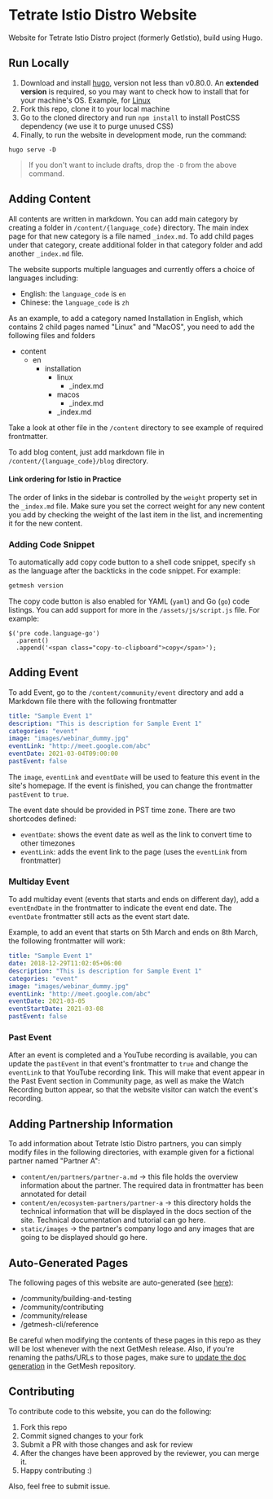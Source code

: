 # Tetrate Istio Distro Website
Website for Tetrate Istio Distro project (formerly GetIstio), build using Hugo.

## Run Locally
1. Download and install [hugo](https://www.gohugo.io), version not less than v0.80.0. An **extended version** is required, so you may want to check how to install that for your machine's OS. Example, for [Linux](https://gohugo.io/getting-started/installing/#snap-package)
2. Fork this repo, clone it to your local machine 
3. Go to the cloned directory and run `npm install` to install PostCSS dependency (we use it to purge unused CSS)
4. Finally, to run the website in development mode, run the command:

```
hugo serve -D
```

>If you don't want to include drafts, drop the `-D` from the above command.

## Adding Content

All contents are written in markdown. You can add main category by creating a folder in `/content/{language_code}` directory. The main index page for that new category is a file named `_index.md`. To add child pages under that category, create additional folder in that category folder and add another `_index.md` file.

The website supports multiple languages and currently offers a choice of languages including:
- English: the `language_code` is `en`
- Chinese: the `language_code` is `zh`

As an example, to add a category named Installation in English, which contains 2 child pages named "Linux" and "MacOS", you need to add the following files and folders

- content
  - en
    - installation
      - linux
        - _index.md
      - macos
        - _index.md
      - _index.md

Take a look at other file in the `/content` directory to see example of required frontmatter.

To add blog content, just add markdown file in `/content/{language_code}/blog` directory.

#### Link ordering for Istio in Practice

The order of links in the sidebar is controlled by the `weight` property set in the `_index.md` file. Make sure you set the correct weight for any new content you add by checking the weight of the last item in the list, and incrementing it for the new content.

### Adding Code Snippet

To automatically add copy code button to a shell code snippet, specify `sh` as the language after the backticks in the code snippet. For example:

```sh
getmesh version
```

The copy code button is also enabled for YAML (`yaml`) and Go (`go`) code listings. You can add support for more in the `/assets/js/script.js` file. For example:

```
$('pre code.language-go')
  .parent()
  .append('<span class="copy-to-clipboard">copy</span>');
```

## Adding Event

To add Event, go to the `/content/community/event` directory and add a Markdown file there with the following frontmatter

```yaml
title: "Sample Event 1"
description: "This is description for Sample Event 1"
categories: "event"
image: "images/webinar_dummy.jpg"
eventLink: "http://meet.google.com/abc"
eventDate: 2021-03-04T09:00:00
pastEvent: false
```

The `image`, `eventLink` and `eventDate` will be used to feature this event in the site's homepage. If the event is finished, you can change the frontmatter `pastEvent` to `true`.

The event date should be provided in PST time zone. There are two shortcodes defined:

- `eventDate`: shows the event date as well as the link to convert time to other timezones
- `eventLink`: adds the event link to the page (uses the `eventLink` from frontmatter)

### Multiday Event

To add multiday event (events that starts and ends on different day), add a `eventEndDate` in the frontmatter to indicate the event end date. The `eventDate` frontmatter still acts as the event start date.

Example, to add an event that starts on 5th March and ends on 8th March, the following frontmatter will work:

```yaml
title: "Sample Event 1"
date: 2018-12-29T11:02:05+06:00
description: "This is description for Sample Event 1"
categories: "event"
image: "images/webinar_dummy.jpg"
eventLink: "http://meet.google.com/abc"
eventDate: 2021-03-05
eventStartDate: 2021-03-08
pastEvent: false
```

### Past Event

After an event is completed and a YouTube recording is available, you can update the `pastEvent` in that event's frontmatter to `true` and change the `eventLink` to that YouTube recording link. This will make that event appear in the Past Event section in Community page, as well as make the Watch Recording button appear, so that the website visitor can watch the event's recording.


## Adding Partnership Information

To add information about Tetrate Istio Distro partners, you can simply modify files in the following directories, with example given for a fictional partner named "Partner A":

- `content/en/partners/partner-a.md` -> this file holds the overview information about the partner. The required data in frontmatter has been annotated for detail
- `content/en/ecosystem-partners/partner-a` -> this directory holds the technical information that will be displayed in the docs section of the site. Technical documentation and tutorial can go here.
- `static/images` -> the partner's company logo and any images that are going to be displayed should go here.

## Auto-Generated Pages

The following pages of this website are auto-generated (see [here](https://github.com/tetratelabs/getmesh/blob/main/doc/gen.go)):

- /community/building-and-testing
- /community/contributing
- /community/release
- /getmesh-cli/reference

Be careful when modifying the contents of these pages in this repo as they will be lost whenever with the next GetMesh release. Also, if you're renaming the paths/URLs to those pages, make sure to [update the doc generation](https://github.com/tetratelabs/getmesh/blob/main/doc/gen.go) in the GetMesh repository.

## Contributing

To contribute code to this website, you can do the following:

1. Fork this repo
2. Commit signed changes to your fork
3. Submit a PR with those changes and ask for review
4. After the changes have been approved by the reviewer, you can merge it.
5. Happy contributing :)

Also, feel free to submit issue.
